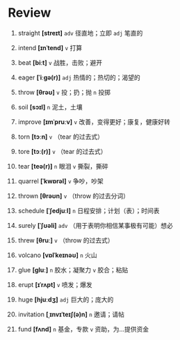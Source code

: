 # Review
1. straight **[streɪt]** `adv` 径直地；立即 `adj` 笔直的

2. intend **[ɪnˈtend]** `v` 打算

3. beat **[biːt]** `v` 战胜，击败；避开

4. eager **[ˈiːɡə(r)]** `adj` 热情的；热切的；渴望的

5. throw **[θrəʊ]** `v` 投；扔；抛 `n` 投掷

6. soil **[sɔɪl]** `n` 泥土，土壤

7. improve **[ɪmˈpruːv]** `v` 改善，变得更好；康复，健康好转

8. torn **[tɔːn]** `v` （tear 的过去式）

9. tore **[tɔː(r)]** `v` （tear 的过去式）

10. tear **[teə(r)]** `n` 眼泪 `v` 撕裂，撕碎

11. quarrel **[ˈkwɒrəl]** `v` 争吵，吵架

12. thrown **[θrəʊn]** `v` （throw 的过去分词）

13. schedule **[ˈʃedjuːl]** `n` 日程安排；计划（表）；时间表

14. surely **[ˈʃʊəli]** `adv` （用于表明你相信某事极有可能）想必

15. threw **[θruː]** `v` （throw 的过去式）

16. volcano **[vɒlˈkeɪnəʊ]** `n` 火山

17. glue **[ɡluː]** `n` 胶水；凝聚力 `v` 胶合；粘贴

18. erupt **[ɪˈrʌpt]** `v` 喷发；爆发

19. huge **[hjuːdʒ]** `adj` 巨大的；庞大的

20. invitation **[ˌɪnvɪˈteɪʃ(ə)n]** `n` 邀请；请帖

21. fund **[fʌnd]** `n` 基金，专款 `v` 资助，为...提供资金

